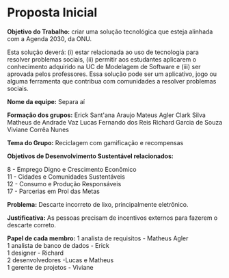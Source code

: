 # Proposta Inicial 

**Objetivo do Trabalho:**  criar uma solução tecnológica que esteja alinhada com a Agenda 2030, da ONU. 

Esta solução deverá:
(i) estar relacionada ao uso de tecnologia para resolver problemas sociais, 
(ii) permitir aos estudantes aplicarem o conhecimento adquirido na UC de Modelagem de Software e 
(iii) ser aprovada pelos professores. 
Essa solução pode ser um aplicativo, jogo ou alguma ferramenta que contribua com comunidades a resolver problemas sociais.

**Nome da equipe:** Separa aí

**Formação dos grupos:**
Erick Sant'ana Araujo
Mateus Agler Clark Silva
Matheus de Andrade Vaz
Lucas Fernando dos Reis
Richard Garcia de Souza
Viviane Corrêa Nunes 

**Tema do Grupo:** Reciclagem com gamificação e recompensas

**Objetivos de Desenvolvimento Sustentável relacionados:** 

8 - Emprego Digno e Crescimento Econômico  <br>
11 - Cidades e Comunidades Sustentáveis <br>
12 - Consumo e Produção Responsáveis <br>
17 - Parcerias em Prol das Metas <br>

**Problema:** Descarte incorreto de lixo, principalmente eletrônico.  

**Justificativa:** As pessoas precisam de incentivos externos para fazerem o descarte correto. 

**Papel de cada membro:** 
1 analista de requisitos - Matheus Agler <br>
1 analista de banco de dados - Erick <br>
1 designer - Richard <br>
2 desenvolvedores -Lucas e Matheus <br>
1 gerente de projetos - Viviane <br>
